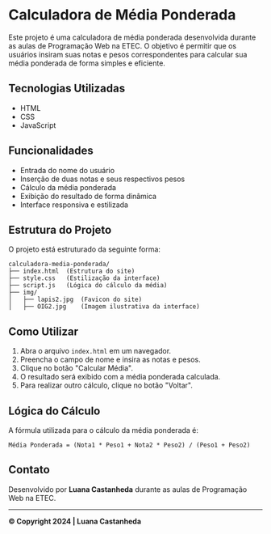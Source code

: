 # Calculadora de Média Ponderada

Este projeto é uma calculadora de média ponderada desenvolvida durante as aulas de Programação Web na ETEC. O objetivo é permitir que os usuários insiram suas notas e pesos correspondentes para calcular sua média ponderada de forma simples e eficiente.

## Tecnologias Utilizadas
- HTML
- CSS
- JavaScript

## Funcionalidades
- Entrada do nome do usuário
- Inserção de duas notas e seus respectivos pesos
- Cálculo da média ponderada
- Exibição do resultado de forma dinâmica
- Interface responsiva e estilizada

## Estrutura do Projeto
O projeto está estruturado da seguinte forma:
```
calculadora-media-ponderada/
├── index.html  (Estrutura do site)
├── style.css   (Estilização da interface)
├── script.js   (Lógica do cálculo da média)
├── img/
│   ├── lapis2.jpg  (Favicon do site)
│   ├── OIG2.jpg    (Imagem ilustrativa da interface)
```

## Como Utilizar
1. Abra o arquivo `index.html` em um navegador.
2. Preencha o campo de nome e insira as notas e pesos.
3. Clique no botão "Calcular Média".
4. O resultado será exibido com a média ponderada calculada.
5. Para realizar outro cálculo, clique no botão "Voltar".

## Lógica do Cálculo
A fórmula utilizada para o cálculo da média ponderada é:
```
Média Ponderada = (Nota1 * Peso1 + Nota2 * Peso2) / (Peso1 + Peso2)
```

## Contato
Desenvolvido por **Luana Castanheda** durante as aulas de Programação Web na ETEC.

---
**© Copyright 2024 | Luana Castanheda**

